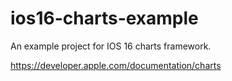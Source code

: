 # ios16-charts-example
An example project for IOS 16 charts framework.

https://developer.apple.com/documentation/charts

